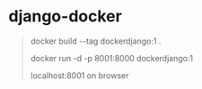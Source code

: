 # django-docker

> docker build --tag dockerdjango:1 .
>
> docker run -d -p 8001:8000 dockerdjango:1
>
> localhost:8001 on browser